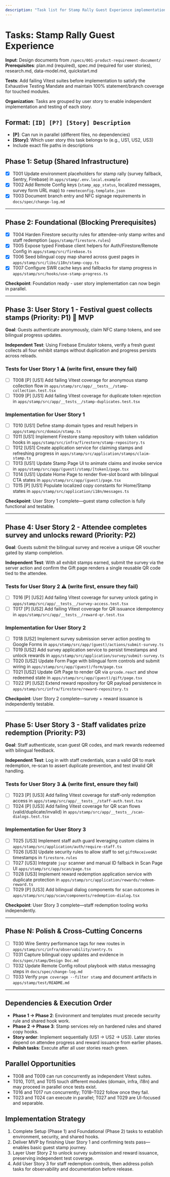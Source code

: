 ```yaml
---
description: "Task list for Stamp Rally Guest Experience implementation"
---
```


# Tasks: Stamp Rally Guest Experience

**Input**: Design documents from `/specs/001-product-requirement-document/`
**Prerequisites**: plan.md (required), spec.md (required for user stories), research.md, data-model.md, quickstart.md

**Tests**: Add failing Vitest suites before implementation to satisfy the Exhaustive Testing Mandate and maintain 100% statement/branch coverage for touched modules.

**Organization**: Tasks are grouped by user story to enable independent implementation and testing of each story.

## Format: `[ID] [P?] [Story] Description`
- **[P]**: Can run in parallel (different files, no dependencies)
- **[Story]**: Which user story this task belongs to (e.g., US1, US2, US3)
- Include exact file paths in descriptions

## Phase 1: Setup (Shared Infrastructure)

- [X] T001 Update environment placeholders for stamp rally (survey fallback, Sentry, Firebase) in `apps/stamp/.env.local.example`
- [X] T002 Add Remote Config keys (`stamp_app_status`, localized messages, survey form URL map) to `remoteconfig.template.json`
- [X] T003 Document branch entry and NFC signage requirements in `docs/spec/change-log.md`

---

## Phase 2: Foundational (Blocking Prerequisites)

- [X] T004 Harden Firestore security rules for attendee-only stamp writes and staff redemption (`apps/stamp/firestore.rules`)
- [X] T005 Expose typed Firebase client helpers for Auth/Firestore/Remote Config in `apps/stamp/src/firebase.ts`
- [X] T006 Seed bilingual copy map shared across guest pages in `apps/stamp/src/libs/i18n/stamp-copy.ts`
- [X] T007 Configure SWR cache keys and fallbacks for stamp progress in `apps/stamp/src/hooks/use-stamp-progress.ts`

**Checkpoint**: Foundation ready - user story implementation can now begin in parallel.

---

## Phase 3: User Story 1 - Festival guest collects stamps (Priority: P1) 🎯 MVP

**Goal**: Guests authenticate anonymously, claim NFC stamp tokens, and see bilingual progress updates.

**Independent Test**: Using Firebase Emulator tokens, verify a fresh guest collects all four exhibit stamps without duplication and progress persists across reloads.

### Tests for User Story 1 ⚠️ (write first, ensure they fail)

- [ ] T008 [P] [US1] Add failing Vitest coverage for anonymous stamp collection flow in `apps/stamp/src/app/__tests__/stamp-collection.test.tsx`
- [ ] T009 [P] [US1] Add failing Vitest coverage for duplicate token rejection in `apps/stamp/src/app/__tests__/stamp-duplicates.test.tsx`

### Implementation for User Story 1

- [ ] T010 [US1] Define stamp domain types and result helpers in `apps/stamp/src/domain/stamp.ts`
- [ ] T011 [US1] Implement Firestore stamp repository with token validation hooks in `apps/stamp/src/infra/firestore/stamp-repository.ts`
- [ ] T012 [US1] Create application service for claiming stamps and refreshing progress in `apps/stamp/src/application/stamps/claim-stamp.ts`
- [ ] T013 [US1] Update Stamp Page UI to animate claims and invoke service in `apps/stamp/src/app/(guest)/stamp/[token]/page.tsx`
- [ ] T014 [US1] Update Home Page to render five-slot board with bilingual CTA states in `apps/stamp/src/app/(guest)/page.tsx`
- [ ] T015 [P] [US1] Populate localized copy constants for Home/Stamp states in `apps/stamp/src/application/i18n/messages.ts`

**Checkpoint**: User Story 1 complete—guest stamp collection is fully functional and testable.

---

## Phase 4: User Story 2 - Attendee completes survey and unlocks reward (Priority: P2)

**Goal**: Guests submit the bilingual survey and receive a unique QR voucher gated by stamp completion.

**Independent Test**: With all exhibit stamps earned, submit the survey via the server action and confirm the Gift page renders a single reusable QR code tied to the attendee.

### Tests for User Story 2 ⚠️ (write first, ensure they fail)

- [ ] T016 [P] [US2] Add failing Vitest coverage for survey unlock gating in `apps/stamp/src/app/__tests__/survey-access.test.tsx`
- [ ] T017 [P] [US2] Add failing Vitest coverage for QR issuance idempotency in `apps/stamp/src/app/__tests__/reward-qr.test.tsx`

### Implementation for User Story 2

- [ ] T018 [US2] Implement survey submission server action posting to Google Forms in `apps/stamp/src/app/(guest)/actions/submit-survey.ts`
- [ ] T019 [US2] Add survey application service to persist timestamps and unlock rewards in `apps/stamp/src/application/survey/submit-survey.ts`
- [ ] T020 [US2] Update Form Page with bilingual form controls and submit wiring in `apps/stamp/src/app/(guest)/form/page.tsx`
- [ ] T021 [US2] Update Gift Page to render QR via `qrcode.react` and show redeemed state in `apps/stamp/src/app/(guest)/gift/page.tsx`
- [ ] T022 [P] [US2] Extend reward repository for QR payload persistence in `apps/stamp/src/infra/firestore/reward-repository.ts`

**Checkpoint**: User Story 2 complete—survey + reward issuance is independently testable.

---

## Phase 5: User Story 3 - Staff validates prize redemption (Priority: P3)

**Goal**: Staff authenticate, scan guest QR codes, and mark rewards redeemed with bilingual feedback.

**Independent Test**: Log in with staff credentials, scan a valid QR to mark redemption, re-scan to assert duplicate prevention, and test invalid QR handling.

### Tests for User Story 3 ⚠️ (write first, ensure they fail)

- [ ] T023 [P] [US3] Add failing Vitest coverage for staff-only redemption access in `apps/stamp/src/app/__tests__/staff-auth.test.tsx`
- [ ] T024 [P] [US3] Add failing Vitest coverage for QR scan flows (valid/duplicate/invalid) in `apps/stamp/src/app/__tests__/scan-dialogs.test.tsx`

### Implementation for User Story 3

- [ ] T025 [US3] Implement staff auth guard leveraging custom claims in `apps/stamp/src/application/auth/require-staff.ts`
- [ ] T026 [US3] Update security rules to allow staff to set `giftReceivedAt` timestamps in `firestore.rules`
- [ ] T027 [US3] Integrate `jsqr` scanner and manual ID fallback in Scan Page UI `apps/stamp/src/app/scan/page.tsx`
- [ ] T028 [US3] Implement reward redemption application service with duplicate protection in `apps/stamp/src/application/rewards/redeem-reward.ts`
- [ ] T029 [P] [US3] Add bilingual dialog components for scan outcomes in `apps/stamp/src/app/scan/components/redemption-dialog.tsx`

**Checkpoint**: User Story 3 complete—staff redemption tooling works independently.

---

## Phase N: Polish & Cross-Cutting Concerns

- [ ] T030 Wire Sentry performance tags for new routes in `apps/stamp/src/infra/observability/sentry.ts`
- [ ] T031 Capture bilingual copy updates and evidence in `docs/spec/stamp/Design Doc.md`
- [ ] T032 Update Remote Config rollout playbook with status messaging steps in `docs/spec/change-log.md`
- [ ] T033 Verify `pnpm coverage --filter stamp` and document artifacts in `apps/stamp/test/README.md`

---

## Dependencies & Execution Order

- **Phase 1 → Phase 2**: Environment and templates must precede security rule and shared hook work.
- **Phase 2 → Phase 3**: Stamp services rely on hardened rules and shared copy hooks.
- **Story order**: Implement sequentially (US1 → US2 → US3). Later stories depend on attendee progress and reward issuance from earlier phases.
- **Polish tasks**: Execute after all user stories reach green.

## Parallel Opportunities

- T008 and T009 can run concurrently as independent Vitest suites.
- T010, T011, and T015 touch different modules (domain, infra, i18n) and may proceed in parallel once tests exist.
- T016 and T017 run concurrently; T018–T022 follow once they fail.
- T023 and T024 can execute in parallel; T027 and T029 are UI-focused and separable.

## Implementation Strategy

1. Complete Setup (Phase 1) and Foundational (Phase 2) tasks to establish environment, security, and shared hooks.
2. Deliver MVP by finishing User Story 1 and confirming tests pass—enables basic guest stamp journey.
3. Layer User Story 2 to unlock survey submission and reward issuance, preserving independent test coverage.
4. Add User Story 3 for staff redemption controls, then address polish tasks for observability and documentation before release.
